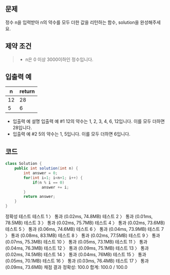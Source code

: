 ## 문제
>
정수 n을 입력받아 n의 약수를 모두 더한 값을 리턴하는 함수, solution을 완성해주세요.

## 제약 조건
> - n은 0 이상 3000이하인 정수입니다.

## 입출력 예
|n|return|
|-|------|
|12|28|
|5|6|
>
- 입출력 예 설명
입출력 예 #1
12의 약수는 1, 2, 3, 4, 6, 12입니다. 이를 모두 더하면 28입니다.
- 입출력 예 #2
5의 약수는 1, 5입니다. 이를 모두 더하면 6입니다.

## 코드
```java
class Solution {
    public int solution(int n) {
        int answer = 0;
        for(int i=1; i<n+1; i++) {
            if(n % i == 0)
                answer += i;
        }
        return answer;
    }
}
```

정확성  테스트
테스트 1 〉	통과 (0.02ms, 74.8MB)
테스트 2 〉	통과 (0.01ms, 78.5MB)
테스트 3 〉	통과 (0.02ms, 75.7MB)
테스트 4 〉	통과 (0.02ms, 73.6MB)
테스트 5 〉	통과 (0.06ms, 74.6MB)
테스트 6 〉	통과 (0.04ms, 73.9MB)
테스트 7 〉	통과 (0.08ms, 83.1MB)
테스트 8 〉	통과 (0.02ms, 77.5MB)
테스트 9 〉	통과 (0.07ms, 75.3MB)
테스트 10 〉	통과 (0.05ms, 73.1MB)
테스트 11 〉	통과 (0.04ms, 76.3MB)
테스트 12 〉	통과 (0.09ms, 75.1MB)
테스트 13 〉	통과 (0.02ms, 74.5MB)
테스트 14 〉	통과 (0.04ms, 76MB)
테스트 15 〉	통과 (0.05ms, 70.1MB)
테스트 16 〉	통과 (0.03ms, 76.4MB)
테스트 17 〉	통과 (0.09ms, 73.6MB)
채점 결과
정확성: 100.0
합계: 100.0 / 100.0
